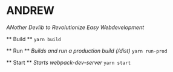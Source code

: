 # ANDREW
*ANother Devlib to Revolutionize Easy Webdevelopment*


** Build **
`yarn build`

** Run **
*Builds and run a production build (/dist)*
`yarn run-prod`

** Start **
*Starts webpack-dev-server*
`yarn start`
